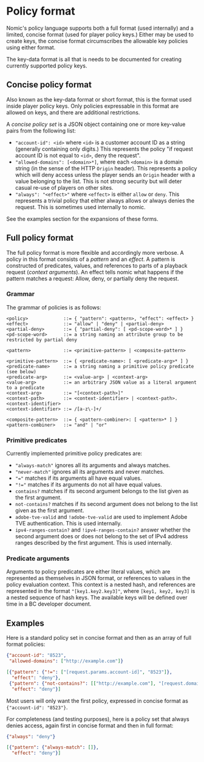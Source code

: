 # Policy format

Nomic's policy language supports both a full format (used internally)
and a limited, concise format (used for player policy keys.) Either
may be used to create keys, the concise format circumscribes the
allowable key policies using either format.

The key-data format is all that is needs to be documented for creating
currently supported policy keys.

## Concise policy format

Also known as the key-data format or short format, this is the format
used inside player policy keys. Only policies expressable in this
format are allowed on keys, and there are additional restrictions.

A *concise policy set* is a JSON object containing one or more
key-value pairs from the following list:

- `"account-id": <id>` where `<id>` is a customer account ID as a
  string (generally containing only digits.)  This represents the
  policy "if request account ID is not equal to `<id>`, deny the
  request".
- `"allowed-domains": [<domain>*]`, where each `<domain>` is a domain
  string (in the sense of the HTTP `Origin` header). This represents a
  policy which will deny access unless the player sends an `Origin`
  header with a value belonging to the list. This is not strong
  security but will deter casual re-use of players on other sites.
- `"always": "<effect>"` where `<effect>` is either `allow` or
  `deny`.  This represents a trivial policy that either always allows
  or always denies the request. This is sometimes used internally to
  nomic.

See the examples section for the expansions of these forms.

## Full policy format

The full policy format is more flexible and accordingly more
verbose. A policy in this format consists of a *pattern* and an
*effect*. A pattern is constructed of predicates, values, and
references to parts of a playback request (*context arguments*). An
effect tells nomic what happens if the pattern matches a request:
Allow, deny, or partially deny the request.

### Grammar

The grammar of policies is as follows:

```
<policy>             ::= { "pattern": <pattern>, "effect": <effect> }
<effect>             ::= "allow" | "deny" | <partial-deny>
<partial-deny>       ::= { "partial-deny": [ <pd-scope-word>* ] }
<pd-scope-word>      ::= a string naming an attribute group to be restricted by partial deny

<pattern>            ::= <primitive-pattern> | <composite-pattern>

<primitive-pattern>  ::= { <predicate-name>: [ <predicate-arg>* ] }
<predicate-name>     ::= a string naming a primitive policy predicate (see below)
<predicate-arg>      ::= <value-arg> | <context-arg>
<value-arg>          ::= an arbitrary JSON value as a literal argument to a predicate
<context-arg>        ::= "[<context-path>]"
<context-path>       ::= <context-identifier> | <context-path>.<context-identifier>
<context-identifier> ::= /[a-z\-]+/

<composite-pattern>  ::= { <pattern-combiner>: [ <pattern>* ] }
<pattern-combiner>   ::= "and" | "or"
```

### Primitive predicates

Currently implemented primitive policy predicates are:

* `"always-match"` ignores all its arguments and always matches.
* `"never-match"` ignores all its arguments and never matches.
* `"="` matches if its arguments all have equal values.
* `"!="` matches if its arguments do not all have equal values.
* `contains?` matches if its second argument belongs to the list given
  as the first argument.
* `not-contains?` matches if its second argument does not belong to
  the list given as the first argument.
* `adobe-tve-valid` and `!adobe-tve-valid` are used to implement Adobe
  TVE authentication. This is used internally.
* `ipv4-ranges-contain?` and `!ipv4-ranges-contain?` answer whether
  the second argument does or does not belong to the set of IPv4 address
  ranges described by the first argument. This is used internally.

### Predicate arguments

Arguments to policy predicates are either literal values, which are
represented as themselves in JSON format, or references to values in
the policy evaluation context.  This context is a nested hash, and
references are represented in the format `"[key1.key2.key3]"`, where
`[key1, key2, key3]` is a nested sequence of hash keys.  The available
keys will be defined over time in a BC developer document.

## Examples

Here is a standard policy set in concise format and then as an array
of full format policies:

```json
{"account-id": "8523",
 "allowed-domains": ["http://example.com"]}
```

```json
[{"pattern": {"!=": ["[request.params.account-id]", "8523"]},
  "effect": "deny"},
 {"pattern": {"not-contains?": [["http://example.com"], "[request.domain]"]},
  "effect": "deny"}]
```

Most users will only want the first policy, expressed in concise
format as `{"account-id": "8523"}`.

For completeness (and testing purposes), here is a policy set that
always denies access, again first in concise format and then in full
format:

```json
{"always": "deny"}
```

```json
[{"pattern": {"always-match": []},
  "effect": "deny"}]
```
